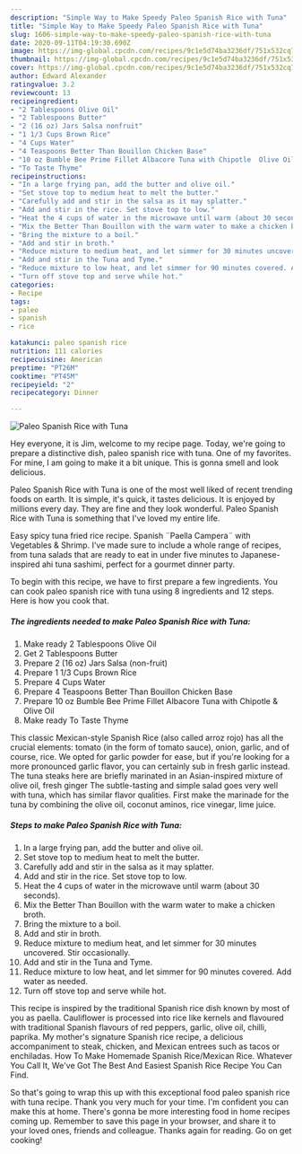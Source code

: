 ```yaml
---
description: "Simple Way to Make Speedy Paleo Spanish Rice with Tuna"
title: "Simple Way to Make Speedy Paleo Spanish Rice with Tuna"
slug: 1606-simple-way-to-make-speedy-paleo-spanish-rice-with-tuna
date: 2020-09-11T04:19:30.690Z
image: https://img-global.cpcdn.com/recipes/9c1e5d74ba3236df/751x532cq70/paleo-spanish-rice-with-tuna-recipe-main-photo.jpg
thumbnail: https://img-global.cpcdn.com/recipes/9c1e5d74ba3236df/751x532cq70/paleo-spanish-rice-with-tuna-recipe-main-photo.jpg
cover: https://img-global.cpcdn.com/recipes/9c1e5d74ba3236df/751x532cq70/paleo-spanish-rice-with-tuna-recipe-main-photo.jpg
author: Edward Alexander
ratingvalue: 3.2
reviewcount: 13
recipeingredient:
- "2 Tablespoons Olive Oil"
- "2 Tablespoons Butter"
- "2 (16 oz) Jars Salsa nonfruit"
- "1 1/3 Cups Brown Rice"
- "4 Cups Water"
- "4 Teaspoons Better Than Bouillon Chicken Base"
- "10 oz Bumble Bee Prime Fillet Albacore Tuna with Chipotle  Olive Oil"
- "To Taste Thyme"
recipeinstructions:
- "In a large frying pan, add the butter and olive oil."
- "Set stove top to medium heat to melt the butter."
- "Carefully add and stir in the salsa as it may splatter."
- "Add and stir in the rice. Set stove top to low."
- "Heat the 4 cups of water in the microwave until warm (about 30 seconds)."
- "Mix the Better Than Bouillon with the warm water to make a chicken broth."
- "Bring the mixture to a boil."
- "Add and stir in broth."
- "Reduce mixture to medium heat, and let simmer for 30 minutes uncovered. Stir occasionally."
- "Add and stir in the Tuna and Tyme."
- "Reduce mixture to low heat, and let simmer for 90 minutes covered. Add water as needed."
- "Turn off stove top and serve while hot."
categories:
- Recipe
tags:
- paleo
- spanish
- rice

katakunci: paleo spanish rice 
nutrition: 111 calories
recipecuisine: American
preptime: "PT26M"
cooktime: "PT45M"
recipeyield: "2"
recipecategory: Dinner

---
```



![Paleo Spanish Rice with Tuna](https://img-global.cpcdn.com/recipes/9c1e5d74ba3236df/751x532cq70/paleo-spanish-rice-with-tuna-recipe-main-photo.jpg)

Hey everyone, it is Jim, welcome to my recipe page. Today, we're going to prepare a distinctive dish, paleo spanish rice with tuna. One of my favorites. For mine, I am going to make it a bit unique. This is gonna smell and look delicious.

Paleo Spanish Rice with Tuna is one of the most well liked of recent trending foods on earth. It is simple, it's quick, it tastes delicious. It is enjoyed by millions every day. They are fine and they look wonderful. Paleo Spanish Rice with Tuna is something that I've loved my entire life.

Easy spicy tuna fried rice recipe. Spanish ¨Paella Campera¨ with Vegetables &amp; Shrimp. I&#39;ve made sure to include a whole range of recipes, from tuna salads that are ready to eat in under five minutes to Japanese-inspired ahi tuna sashimi, perfect for a gourmet dinner party.


To begin with this recipe, we have to first prepare a few ingredients. You can cook paleo spanish rice with tuna using 8 ingredients and 12 steps. Here is how you cook that.

<!--inarticleads1-->

##### The ingredients needed to make Paleo Spanish Rice with Tuna:

1. Make ready 2 Tablespoons Olive Oil
1. Get 2 Tablespoons Butter
1. Prepare 2 (16 oz) Jars Salsa (non-fruit)
1. Prepare 1 1/3 Cups Brown Rice
1. Prepare 4 Cups Water
1. Prepare 4 Teaspoons Better Than Bouillon Chicken Base
1. Prepare 10 oz Bumble Bee Prime Fillet Albacore Tuna with Chipotle &amp; Olive Oil
1. Make ready To Taste Thyme


This classic Mexican-style Spanish Rice (also called arroz rojo) has all the crucial elements: tomato (in the form of tomato sauce), onion, garlic, and of course, rice. We opted for garlic powder for ease, but if you&#39;re looking for a more pronounced garlic flavor, you can certainly sub in fresh garlic instead. The tuna steaks here are briefly marinated in an Asian-inspired mixture of olive oil, fresh ginger The subtle-tasting and simple salad goes very well with tuna, which has similar flavor qualities. First make the marinade for the tuna by combining the olive oil, coconut aminos, rice vinegar, lime juice. 

<!--inarticleads2-->

##### Steps to make Paleo Spanish Rice with Tuna:

1. In a large frying pan, add the butter and olive oil.
1. Set stove top to medium heat to melt the butter.
1. Carefully add and stir in the salsa as it may splatter.
1. Add and stir in the rice. Set stove top to low.
1. Heat the 4 cups of water in the microwave until warm (about 30 seconds).
1. Mix the Better Than Bouillon with the warm water to make a chicken broth.
1. Bring the mixture to a boil.
1. Add and stir in broth.
1. Reduce mixture to medium heat, and let simmer for 30 minutes uncovered. Stir occasionally.
1. Add and stir in the Tuna and Tyme.
1. Reduce mixture to low heat, and let simmer for 90 minutes covered. Add water as needed.
1. Turn off stove top and serve while hot.


This recipe is inspired by the traditional Spanish rice dish known by most of you as paella. Cauliflower is processed into rice like kernels and flavoured with traditional Spanish flavours of red peppers, garlic, olive oil, chilli, paprika. My mother&#39;s signature Spanish rice recipe, a delicious accompaniment to steak, chicken, and Mexican entrees such as tacos or enchiladas. How To Make Homemade Spanish Rice/Mexican Rice. Whatever You Call It, We&#39;ve Got The Best And Easiest Spanish Rice Recipe You Can Find. 

So that's going to wrap this up with this exceptional food paleo spanish rice with tuna recipe. Thank you very much for your time. I'm confident you can make this at home. There's gonna be more interesting food in home recipes coming up. Remember to save this page in your browser, and share it to your loved ones, friends and colleague. Thanks again for reading. Go on get cooking!
